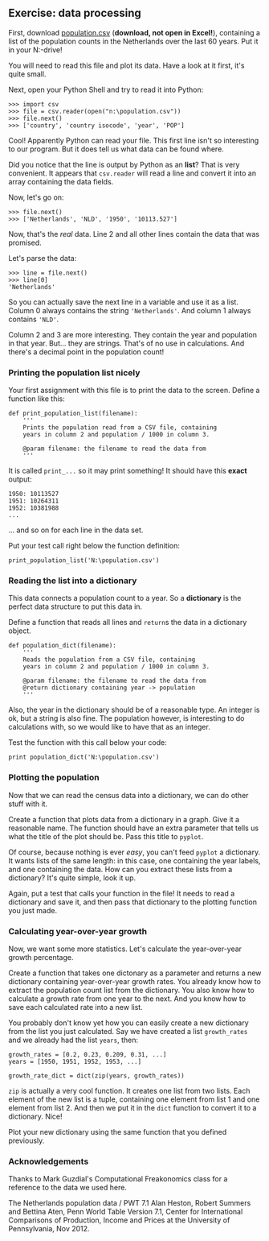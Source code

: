## Exercise: data processing

First, download [population.csv](population.csv) (**download, not open in
Excel!**), containing a list of the population counts in the Netherlands over
the last 60 years. Put it in your N:-drive!

You will need to read this file and plot its data. Have a look at it first,
it's quite small.

Next, open your Python Shell and try to read it into Python:

	>>> import csv
	>>> file = csv.reader(open("n:\population.csv"))
	>>> file.next()
	>>> ['country', 'country isocode', 'year', 'POP']

Cool! Apparently Python can read your file. This first line isn't so
interesting to our program. But it does tell us what data can be found where.

Did you notice that the line is output by Python as an **list**? That is very
convenient. It appears that `csv.reader` will read a line and convert it into
an array containing the data fields.

Now, let's go on:

	>>> file.next()
	>>> ['Netherlands', 'NLD', '1950', '10113.527']

Now, that's the *real* data. Line 2 and all other lines contain the data that
was promised.

Let's parse the data:

	>>> line = file.next()
	>>> line[0]
	'Netherlands'

So you can actually save the next line in a variable and use it as a list.
Column 0 always contains the string `'Netherlands'`. And column 1 always
contains `'NLD'`.

Column 2 and 3 are more interesting. They contain the year and population in
that year. But... they are strings. That's of no use in calculations. And
there's a decimal point in the population count!

### Printing the population list nicely

Your first assignment with this file is to print the data to the screen.
Define a function like this:

	def print_population_list(filename):
		'''
		Prints the population read from a CSV file, containing 
		years in column 2 and population / 1000 in column 3.

		@param filename: the filename to read the data from
		'''

It is called `print_...` so it may print something! It should have this
**exact** output:

	1950: 10113527
	1951: 10264311
	1952: 10381988
	...

... and so on for each line in the data set.

Put your test call right below the function definition:

	print_population_list('N:\population.csv')

### Reading the list into a dictionary

This data connects a population count to a year. So a **dictionary** is the
perfect data structure to put this data in.

Define a function that reads all lines and `return`s the data in a dictionary
object.

	def population_dict(filename):
		'''
		Reads the population from a CSV file, containing 
		years in column 2 and population / 1000 in column 3.

		@param filename: the filename to read the data from
		@return dictionary containing year -> population
		'''

Also, the year in the dictionary should be of a reasonable type. An integer is
ok, but a string is also fine. The population however, is interesting to do
calculations with, so we would like to have that as an integer.

Test the function with this call below your code:

	print population_dict('N:\population.csv')

### Plotting the population

Now that we can read the census data into a dictionary, we can do other stuff
with it.

Create a function that plots data from a dictionary in a graph. Give it a
reasonable name. The function should have an extra parameter that tells us
what the title of the plot should be. Pass this title to `pyplot`.

Of course, because nothing is ever *easy*, you can't feed `pyplot` a
dictionary. It wants lists of the same length: in this case, one containing
the year labels, and one containing the data. How can you extract these lists
from a dictionary? It's quite simple, look it up.

Again, put a test that calls your function in the file! It needs to read a
dictionary and save it, and then pass that dictionary to the plotting function
you just made.

### Calculating year-over-year growth

Now, we want some more statistics. Let's calculate the year-over-year growth
percentage.

Create a function that takes one dictonary as a parameter and returns a new
dictionary containing year-over-year growth rates. You already know how to
extract the population count list from the dictionary. You also know how to
calculate a growth rate from one year to the next. And you know how to save
each calculated rate into a new list.

You probably don't know yet how you can easily create a new dictionary from
the list you just calculated. Say we have created a list `growth_rates` and we
already had the list `years`, then:

	growth_rates = [0.2, 0.23, 0.209, 0.31, ...]
	years = [1950, 1951, 1952, 1953, ...]
	
	growth_rate_dict = dict(zip(years, growth_rates))

`zip` is actually a very cool function. It creates one list from two lists.
Each element of the new list is a tuple, containing one element from list 1
and one element from list 2. And then we put it in the `dict` function to
convert it to a dictionary. Nice!

Plot your new dictionary using the same function that you defined previously.

### Acknowledgements

Thanks to Mark Guzdial's Computational Freakonomics class for a reference to
the data we used here.

The Netherlands population data / PWT 7.1 Alan Heston, Robert Summers and
Bettina Aten, Penn World Table Version 7.1, Center for International
Comparisons of Production, Income and Prices at the University of
Pennsylvania, Nov 2012.
